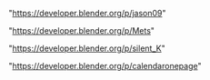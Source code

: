 "https://developer.blender.org/p/jason09"

"https://developer.blender.org/p/Mets"

"https://developer.blender.org/p/silent_K"

 
"https://developer.blender.org/p/calendaronepage"


 
